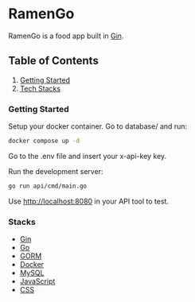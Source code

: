 # RamenGo
RamenGo is a food app built in [Gin](https://github.com/gin-gonic/gin).

## Table of Contents

1. [Getting Started](#start)
2. [Tech Stacks](#stacks)

### <a name="start">Getting Started</a>

Setup your docker container. Go to database/ and run:

```bash
docker compose up -d
```

Go to the .env file and insert your x-api-key key.

Run the development server:

```bash
go run api/cmd/main.go
```

Use [http://localhost:8080](http://localhost:8080) in your API tool to test.

### <a name="stacks">Stacks</a>

- [Gin](https://github.com/gin-gonic/gin)
- [Go](https://go.dev/)
- [GORM](https://gorm.io/index.html/)
- [Docker](https://www.docker.com/)
- [MySQL](https://www.mysql.com/)
- [JavaScript](https://www.javascript.com/)
- [CSS](https://developer.mozilla.org/en-US/docs/Web/CSS)